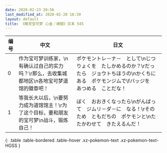 ```yaml
---
date: 2020-02-23 20:56
last_modified_at: 2020-02-28 16:39
layout: default
title: 《精灵宝可梦 心金／魂银》文本 545
---
```

| 编号 | 中文 | 日文 |
| ---- | ---- | ---- |
| 0 | 作为宝可梦训练家，\n有确认过自己的实力吗？\r那么，去收集城都地区\n各地宝可梦道馆的徽章吧！ | ポケモントレ－ナ－　として\nじつりょくを　たしかめるのか？\rだったら　ジョウトちほうの\nかくちに　ある　ポケモンジムで\fバッジを　あつめる　ことだな！ |
| 1 | 等我长大以后，\n要努力成为道馆馆主！\r为了这个目标，要和朋友的宝可梦\n战斗，锻炼自己！ | ぼく　おおきくなったら\nがんばって　ジムリ－ダ－に　なる！\rそのため　ともだちの　ポケモンと\nたたかわせて　きたえるんだ！ |
{: .table .table-bordered .table-hover .xz-pokemon-text .xz-pokemon-text-HGSS }